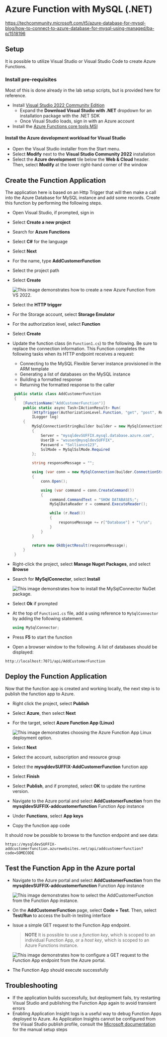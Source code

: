 # Azure Function with MySQL (.NET)

https://techcommunity.microsoft.com/t5/azure-database-for-mysql-blog/how-to-connect-to-azure-database-for-mysql-using-managed/ba-p/1518196

## Setup

It is possible to utilize Visual Studio or Visual Studio Code to create Azure Functions.  

### Install pre-requisites

Most of this is done already in the lab setup scripts, but is provided here for reference.

- Install [Visual Studio 2022 Community Edition](https://visualstudio.microsoft.com/downloads/)
  - Expand the **Download Visual Studio with .NET** dropdown for an installation package with the .NET SDK
  - Once Visual Studio loads, sign in with an Azure account
- Install the [Azure Functions core tools MSI](https://go.microsoft.com/fwlink/?linkid=2174087)

#### Install the Azure development workload for Visual Studio

- Open the Visual Studio installer from the Start menu.
- Select **Modify** next to the **Visual Studio Community 2022** installation
- Select the **Azure development** tile below the **Web & Cloud** header. Then, select **Modify** at the lower right-hand corner of the window

## Create the Function Application

The application here is based on an Http Trigger that will then make a call into the Azure Database for MySQL instance and add some records. Create this function by performing the following steps.

- Open Visual Studio, if prompted, sign in
- Select **Create a new project**
- Search for **Azure Functions**
- Select **C#** for the language
- Select **Next**
- For the name, type **AddCustomerFunction**
- Select the project path
- Select **Create**

    ![This image demonstrates how to create a new Azure Function from VS 2022.](./media/vs-new-function.png "New Azure Function")

- Select the **HTTP trigger**
- For the Storage account, select **Storage Emulator**
- For the authorization level, select **Function**
- Select **Create**
- Update the function class (in `Function1.cs`) to the following. Be sure to replace the connection information. This Function completes the following tasks when its HTTP endpoint receives a request:
  - Connecting to the MySQL Flexible Server instance provisioned in the ARM template
  - Generating a list of databases on the MySQL instance
  - Building a formatted response
  - Returning the formatted response to the caller

```csharp
    public static class AddCustomerFunction
    {
        [FunctionName("AddCustomerFunction")]
        public static async Task<IActionResult> Run(
            [HttpTrigger(AuthorizationLevel.Function, "get", "post", Route = null)] HttpRequest req,
            ILogger log)
        {
            MySqlConnectionStringBuilder builder = new MySqlConnectionStringBuilder
            {
                Server = "mysqldevSUFFIX.mysql.database.azure.com",
                UserID = "wsuser@mysqldevSUFFIX",
                Password = "Solliance123",
                SslMode = MySqlSslMode.Required
            };

            string responseMessage = "";

            using (var conn = new MySqlConnection(builder.ConnectionString))
            {
                conn.Open();

                using (var command = conn.CreateCommand())
                {
                    command.CommandText = "SHOW DATABASES;";
                    MySqlDataReader r = command.ExecuteReader();

                    while (r.Read())
                    {
                        responseMessage += r["Database"] + "\r\n";
                    }
                }
            }

            return new OkObjectResult(responseMessage);
        }
    }
```

- Right-click the project, select **Manage Nuget Packages**, and select **Browse**
- Search for **MySqlConnector**, select **Install**

    ![This image demonstrates how to install the MySqlConnector NuGet package.](./media/nuget-package-install.png "MySqlConnector package")

- Select **Ok** if prompted
- At the top of `Function1.cs` file, add a using reference to `MySqlConnector` by adding the following statement.

    ```csharp
    using MySqlConnector;
    ```

- Press **F5** to start the function
- Open a browser window to the following. A list of databases should be displayed:

```text
http://localhost:7071/api/AddCustomerFunction
```

## Deploy the Function Application

Now that the function app is created and working locally, the next step is to publish the function app to Azure.

- Right click the project, select **Publish**
- Select **Azure**, then select **Next**
- For the target, select **Azure Function App (Linux)**

    ![This image demonstrates choosing the Azure Function App Linux deployment option.](./media/choose-linux-function-app.png "Azure Function App Linux")

- Select **Next**
- Select the account, subscription and resource group
- Select the **mysqldevSUFFIX-AddCustomerFunction** function app
- Select **Finish**
- Select **Publish**, and if prompted, select **OK** to update the runtime version.
- Navigate to the Azure portal and select **AddCustomerFunction** from the **mysqldevSUFFIX-addcustomerfunction** Function App instance
- Under **Functions**, select **App keys**
- Copy the function app code

It should now be possible to browse to the function endpoint and see data:

```text
https://mysqldevSUFFIX-addcustomerfunction.azurewebsites.net/api/addcustomerfunction?code=SOMECODE
```

## Test the Function App in the Azure portal

- Navigate to the Azure portal and select **AddCustomerFunction** from the **mysqldevSUFFIX-addcustomerfunction** Function App instance

    ![This image demonstrates how to select the AddCustomerFunction from the Function App instance.](./media/select-function-from-portal.png "Selecting the Function")

- On the **AddCustomerFunction** page, select **Code + Test**. Then, select **Test/Run** to access the built-in testing interface
- Issue a simple GET request to the Function App endpoint.

    > **NOTE** It is possible to use a *function key*, which is scoped to an individual Function App, or a *host key*, which is scoped to an Azure Functions instance.

    ![This image demonstrates how to configure a GET request to the Function App endpoint from the Azure portal.](./media/azure-portal-function-test.png "GET request test")

- The Function App should execute successfully

## Troubleshooting

- If the application builds successfully, but deployment fails, try restarting Visual Studio and publishing the Function App again to avoid transient errors
- Enabling Application Insight logs is a useful way to debug Function Apps deployed to Azure. As Application Insights cannot be configured from the Visual Studio publish profile, consult the [Microsoft documentation](https://docs.microsoft.com/azure/azure-functions/configure-monitoring?tabs=v2#enable-application-insights-integration) for the manual setup steps
